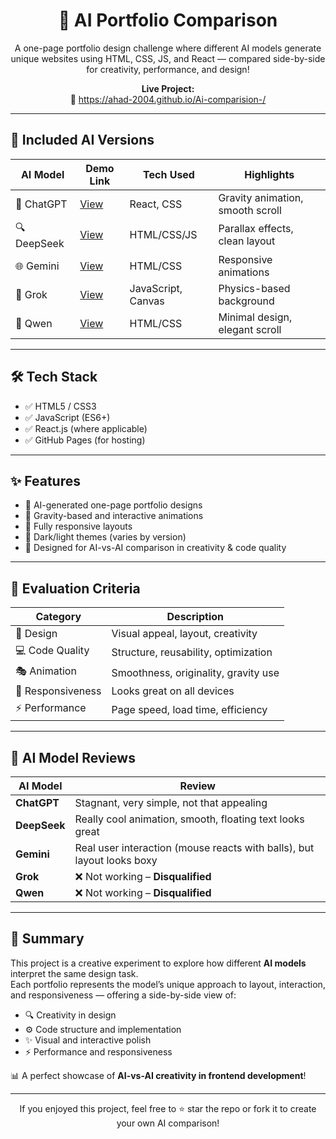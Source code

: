 <h1 align="center">🤖 AI Portfolio Comparison</h1>

<p align="center">
  A one-page portfolio design challenge where different AI models generate unique websites using HTML, CSS, JS, and React — compared side-by-side for creativity, performance, and design!
</p>

<p align="center">
  <strong>Live Project:</strong><br>
  🔗 <a href="https://ahad-2004.github.io/Ai-comparision-/">https://ahad-2004.github.io/Ai-comparision-/</a>
</p>

---

## 📂 Included AI Versions

| AI Model   | Demo Link | Tech Used | Highlights |
|------------|-----------|-----------|------------|
| 🧠 ChatGPT | [View](https://ahad-2004.github.io/Ai-comparision-/chatgpt.html) | React, CSS | Gravity animation, smooth scroll |
| 🔍 DeepSeek | [View](https://ahad-2004.github.io/Ai-comparision-/deepseek.html) | HTML/CSS/JS | Parallax effects, clean layout |
| 🌐 Gemini | [View](https://ahad-2004.github.io/Ai-comparision-/gemini.html) | HTML/CSS | Responsive animations |
| 🐺 Grok | [View](https://ahad-2004.github.io/Ai-comparision-/grok.html) | JavaScript, Canvas | Physics-based background |
| 🧬 Qwen | [View](https://ahad-2004.github.io/Ai-comparision-/qwen.html) | HTML/CSS | Minimal design, elegant scroll |

---

## 🛠️ Tech Stack

- ✅ HTML5 / CSS3
- ✅ JavaScript (ES6+)
- ✅ React.js (where applicable)
- ✅ GitHub Pages (for hosting)

---

## ✨ Features

- 🎨 AI-generated one-page portfolio designs
- 🧲 Gravity-based and interactive animations
- 📱 Fully responsive layouts
- 🌙 Dark/light themes (varies by version)
- 🧪 Designed for AI-vs-AI comparison in creativity & code quality

---

## 🧪 Evaluation Criteria

| Category       | Description |
|----------------|-------------|
| 🎨 Design      | Visual appeal, layout, creativity |
| 💻 Code Quality | Structure, reusability, optimization |
| 🎭 Animation   | Smoothness, originality, gravity use |
| 📱 Responsiveness | Looks great on all devices |
| ⚡ Performance | Page speed, load time, efficiency |

---

## 📝 AI Model Reviews

| AI Model     | Review                                                                 |
|--------------|------------------------------------------------------------------------|
|  **ChatGPT**   | Stagnant, very simple, not that appealing                             |
|  **DeepSeek**  | Really cool animation, smooth, floating text looks great             |
|  **Gemini**    | Real user interaction (mouse reacts with balls), but layout looks boxy |
|  **Grok**      | ❌ Not working – **Disqualified**                                       |
|  **Qwen**      | ❌ Not working – **Disqualified**                                       |

---

## 📌 Summary

This project is a creative experiment to explore how different **AI models** interpret the same design task.  
Each portfolio represents the model’s unique approach to layout, interaction, and responsiveness — offering a side-by-side view of:

- 🔍 Creativity in design
- ⚙️ Code structure and implementation
- ✨ Visual and interactive polish
- ⚡ Performance and responsiveness

📊 A perfect showcase of **AI-vs-AI creativity in frontend development**!

---

<p align="center">
  If you enjoyed this project, feel free to ⭐ star the repo or fork it to create your own AI comparison!
</p>


